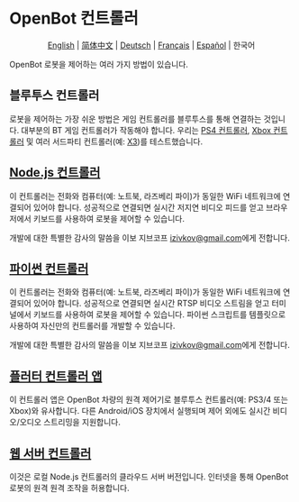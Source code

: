 # OpenBot 컨트롤러

<p align="center">
  <a href="README.md">English</a> |
  <a href="README.zh-CN.md">简体中文</a> |
  <a href="README.de-DE.md">Deutsch</a> |
  <a href="README.fr-FR.md">Français</a> |
  <a href="README.es-ES.md">Español</a> |
  <span>한국어</span>
</p>

OpenBot 로봇을 제어하는 여러 가지 방법이 있습니다.

## 블루투스 컨트롤러

로봇을 제어하는 가장 쉬운 방법은 게임 컨트롤러를 블루투스를 통해 연결하는 것입니다. 대부분의 BT 게임 컨트롤러가 작동해야 합니다. 우리는 [PS4 컨트롤러](https://www.amazon.de/-/en/Sony-Dualshock-Gamepad-Playstation-Black/dp/B01LYWPQUN), [Xbox 컨트롤러](https://www.amazon.de/-/en/QAT-00002/dp/B07SDFLVKD) 및 여러 서드파티 컨트롤러(예: [X3](https://www.amazon.com/Controller-Wireless-Joystick-Bluetooth-Android/dp/B08H5MM64P))를 테스트했습니다.

## [Node.js 컨트롤러](node-js)

이 컨트롤러는 전화와 컴퓨터(예: 노트북, 라즈베리 파이)가 동일한 WiFi 네트워크에 연결되어 있어야 합니다. 성공적으로 연결되면 실시간 저지연 비디오 피드를 얻고 브라우저에서 키보드를 사용하여 로봇을 제어할 수 있습니다.

개발에 대한 특별한 감사의 말씀을 이보 지브코프 [izivkov@gmail.com](mailto:izivkov@gmail.com)에게 전합니다.

## [파이썬 컨트롤러](python)

이 컨트롤러는 전화와 컴퓨터(예: 노트북, 라즈베리 파이)가 동일한 WiFi 네트워크에 연결되어 있어야 합니다. 성공적으로 연결되면 실시간 RTSP 비디오 스트림을 얻고 터미널에서 키보드를 사용하여 로봇을 제어할 수 있습니다. 파이썬 스크립트를 템플릿으로 사용하여 자신만의 컨트롤러를 개발할 수 있습니다.

개발에 대한 특별한 감사의 말씀을 이보 지브코프 [izivkov@gmail.com](mailto:izivkov@gmail.com)에게 전합니다.

## [플러터 컨트롤러 앱](flutter)

이 컨트롤러 앱은 OpenBot 차량의 원격 제어기로 블루투스 컨트롤러(예: PS3/4 또는 Xbox)와 유사합니다. 다른 Android/iOS 장치에서 실행되며 제어 외에도 실시간 비디오/오디오 스트리밍을 지원합니다.

## [웹 서버 컨트롤러](web-server)

이것은 로컬 Node.js 컨트롤러의 클라우드 서버 버전입니다. 인터넷을 통해 OpenBot 로봇의 원격 원격 조작을 허용합니다.